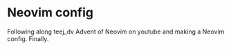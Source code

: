 # Neovim config

Following along teej_dv Advent of Neovim on youtube and making a Neovim config.
Finally.
